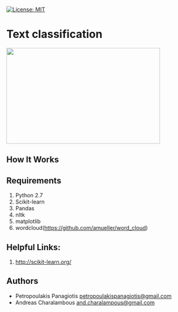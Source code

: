 [![License: MIT](https://img.shields.io/badge/License-MIT-yellow.svg)](https://opensource.org/licenses/MIT)
# Text classification
<img src="https://cdn-images-1.medium.com/max/640/1*ljCBykAJUnvaZcuPYwm4_A.png" width="400" height="250"> <br />

## How It Works

## Requirements
1. Python 2.7
2. Scikit-learn
3. Pandas
4. nltk
5. matplotlib
6. wordcloud(https://github.com/amueller/word_cloud)

## Helpful Links: 
1. http://scikit-learn.org/

## Authors
* Petropoulakis Panagiotis petropoulakispanagiotis@gmail.com
* Andreas Charalambous and.charalampous@gmail.com
